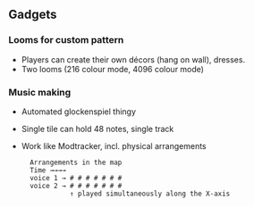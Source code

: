 ## Gadgets ##

### Looms for custom pattern ###

- Players can create their own décors (hang on wall), dresses.
- Two looms (216 colour mode, 4096 colour mode)


### Music making ###

- Automated glockenspiel thingy
- Single tile can hold 48 notes, single track
- Work like Modtracker, incl. physical arrangements

        Arrangements in the map
        Time →→→→ 
        voice 1 → # # # # # # #
        voice 2 → # # # # # # #
                  ↑ played simultaneously along the X-axis